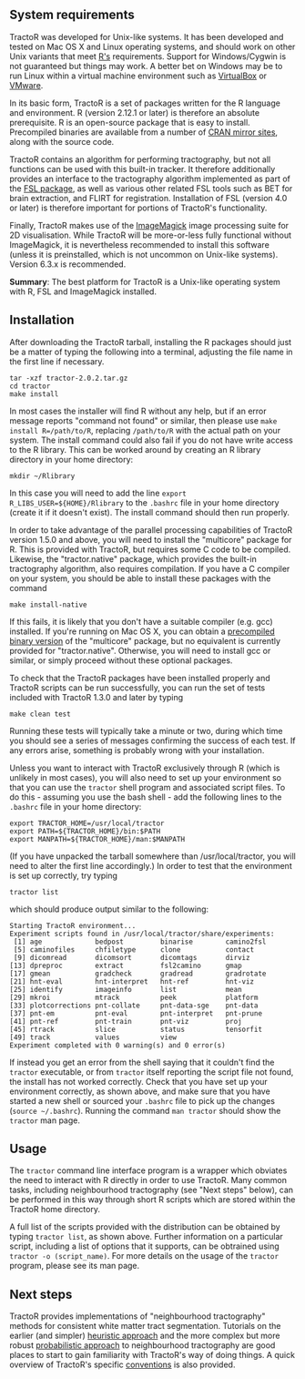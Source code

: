 ## System requirements

TractoR was developed for Unix-like systems. It has been developed and tested on Mac OS X and Linux operating systems, and should work on other Unix variants that meet [R's](http://www.r-project.org) requirements. Support for Windows/Cygwin is not guaranteed but things may work. A better bet on Windows may be to run Linux within a virtual machine environment such as [VirtualBox](http://www.virtualbox.org/) or [VMware](http://www.vmware.com).

In its basic form, TractoR is a set of packages written for the R language and environment. R (version 2.12.1 or later) is therefore an absolute prerequisite. R is an open-source package that is easy to install. Precompiled binaries are available from a number of [CRAN mirror sites](http://cran.r-project.org/mirrors.html), along with the source code.

TractoR contains an algorithm for performing tractography, but not all functions can be used with this built-in tracker. It therefore additionally provides an interface to the tractography algorithm implemented as part of the [FSL package](http://www.fmrib.ox.ac.uk/fsl/), as well as various other related FSL tools such as BET for brain extraction, and FLIRT for registration. Installation of FSL (version 4.0 or later) is therefore important for portions of TractoR's functionality.

Finally, TractoR makes use of the [ImageMagick](http://www.imagemagick.org) image processing suite for 2D visualisation. While TractoR will be more-or-less fully functional without ImageMagick, it is nevertheless recommended to install this software (unless it is preinstalled, which is not uncommon on Unix-like systems). Version 6.3.x is recommended.

**Summary**: The best platform for TractoR is a Unix-like operating system with R, FSL and ImageMagick installed.

## Installation

After downloading the TractoR tarball, installing the R packages should just be a matter of typing the following into a terminal, adjusting the file name in the first line if necessary.

    tar -xzf tractor-2.0.2.tar.gz
    cd tractor
    make install

In most cases the installer will find R without any help, but if an error message reports "command not found" or similar, then please use `make install R=/path/to/R`, replacing `/path/to/R` with the actual path on your system. The install command could also fail if you do not have write access to the R library. This can be worked around by creating an R library directory in your home directory:

    mkdir ~/Rlibrary

In this case you will need to add the line `export R_LIBS_USER=${HOME}/Rlibrary` to the `.bashrc` file in your home directory (create it if it doesn't exist). The install command should then run properly.

In order to take advantage of the parallel processing capabilities of TractoR version 1.5.0 and above, you will need to install the "multicore" package for R. This is provided with TractoR, but requires some C code to be compiled. Likewise, the "tractor.native" package, which provides the built-in tractography algorithm, also requires compilation. If you have a C compiler on your system, you should be able to install these packages with the command

    make install-native

If this fails, it is likely that you don't have a suitable compiler (e.g. gcc) installed. If you're running on Mac OS X, you can obtain a [precompiled binary version](http://cran.r-project.org/web/packages/multicore/index.html) of the "multicore" package, but no equivalent is currently provided for "tractor.native". Otherwise, you will need to install gcc or similar, or simply proceed without these optional packages.

To check that the TractoR packages have been installed properly and TractoR scripts can be run successfully, you can run the set of tests included with TractoR 1.3.0 and later by typing

    make clean test

Running these tests will typically take a minute or two, during which time you should see a series of messages confirming the success of each test. If any errors arise, something is probably wrong with your installation.

Unless you want to interact with TractoR exclusively through R (which is unlikely in most cases), you will also need to set up your environment so that you can use the `tractor` shell program and associated script files. To do this - assuming you use the bash shell - add the following lines to the `.bashrc` file in your home directory:

    export TRACTOR_HOME=/usr/local/tractor
    export PATH=${TRACTOR_HOME}/bin:$PATH
    export MANPATH=${TRACTOR_HOME}/man:$MANPATH

(If you have unpacked the tarball somewhere than /usr/local/tractor, you will need to alter the first line accordingly.) In order to test that the environment is set up correctly, try typing

    tractor list

which should produce output similar to the following:

    Starting TractoR environment...
    Experiment scripts found in /usr/local/tractor/share/experiments:
     [1] age             bedpost         binarise        camino2fsl     
     [5] caminofiles     chfiletype      clone           contact        
     [9] dicomread       dicomsort       dicomtags       dirviz         
    [13] dpreproc        extract         fsl2camino      gmap           
    [17] gmean           gradcheck       gradread        gradrotate     
    [21] hnt-eval        hnt-interpret   hnt-ref         hnt-viz        
    [25] identify        imageinfo       list            mean           
    [29] mkroi           mtrack          peek            platform       
    [33] plotcorrections pnt-collate     pnt-data-sge    pnt-data       
    [37] pnt-em          pnt-eval        pnt-interpret   pnt-prune      
    [41] pnt-ref         pnt-train       pnt-viz         proj           
    [45] rtrack          slice           status          tensorfit      
    [49] track           values          view
    Experiment completed with 0 warning(s) and 0 error(s)

If instead you get an error from the shell saying that it couldn't find the `tractor` executable, or from `tractor` itself reporting the script file not found, the install has not worked correctly. Check that you have set up your environment correctly, as shown above, and make sure that you have started a new shell or sourced your `.bashrc` file to pick up the changes (`source ~/.bashrc`). Running the command `man tractor` should show the `tractor` man page.

## Usage

The `tractor` command line interface program is a wrapper which obviates the need to interact with R directly in order to use TractoR. Many common tasks, including neighbourhood tractography (see "Next steps" below), can be performed in this way through short R scripts which are stored within the TractoR home directory.

A full list of the scripts provided with the distribution can be obtained by typing `tractor list`, as shown above. Further information on a particular script, including a list of options that it supports, can be obtrained using `tractor -o (script_name)`. For more details on the usage of the `tractor` program, please see its man page.

## Next steps

TractoR provides implementations of "neighbourhood tractography" methods for consistent white matter tract segmentation. Tutorials on the earlier (and simpler) [heuristic approach](https://github.com/jonclayden/tractor/wiki/HNT-tutorial) and the more complex but more robust [probabilistic approach](https://github.com/jonclayden/tractor/wiki/PNT-tutorial) to neighbourhood tractography are good places to start to gain familiarity with TractoR's way of doing things. A quick overview of TractoR's specific [conventions](https://github.com/jonclayden/tractor/wiki/Conventions) is also provided.